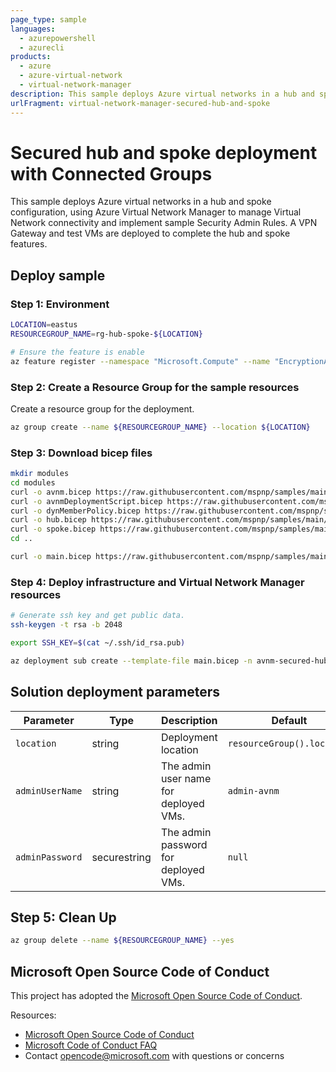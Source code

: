 ```yaml
---
page_type: sample
languages:
  - azurepowershell
  - azurecli
products:
  - azure
  - azure-virtual-network
  - virtual-network-manager
description: This sample deploys Azure virtual networks in a hub and spoke connectivity configuration, using Azure Virtual Network Manager to manage Virtual Network connectivity and implement sample Security Admin Rules. A VPN gateway and test VMs are included.
urlFragment: virtual-network-manager-secured-hub-and-spoke
---
```


# Secured hub and spoke deployment with Connected Groups

This sample deploys Azure virtual networks in a hub and spoke configuration, using Azure Virtual Network Manager to manage Virtual Network connectivity and implement sample Security Admin Rules. A VPN Gateway and test VMs are deployed to complete the hub and spoke features.

## Deploy sample

### Step 1: Environment

```bash
LOCATION=eastus
RESOURCEGROUP_NAME=rg-hub-spoke-${LOCATION}

# Ensure the feature is enable
az feature register --namespace "Microsoft.Compute" --name "EncryptionAtHost"
```

### Step 2: Create a Resource Group for the sample resources

Create a resource group for the deployment.

```bash
az group create --name ${RESOURCEGROUP_NAME} --location ${LOCATION}
```

### Step 3: Download bicep files

```bash
mkdir modules
cd modules
curl -o avnm.bicep https://raw.githubusercontent.com/mspnp/samples/main/solutions/avnm-secured-hub-and-spoke/bicep/modules/avnm.bicep
curl -o avnmDeploymentScript.bicep https://raw.githubusercontent.com/mspnp/samples/main/solutions/avnm-secured-hub-and-spoke/bicep/modules/avnmDeploymentScript.bicep
curl -o dynMemberPolicy.bicep https://raw.githubusercontent.com/mspnp/samples/main/solutions/avnm-secured-hub-and-spoke/bicep/modules/dynMemberPolicy.bicep
curl -o hub.bicep https://raw.githubusercontent.com/mspnp/samples/main/solutions/avnm-secured-hub-and-spoke/bicep/modules/hub.bicep
curl -o spoke.bicep https://raw.githubusercontent.com/mspnp/samples/main/solutions/avnm-secured-hub-and-spoke/bicep/modules/spoke.bicep
cd ..

curl -o main.bicep https://raw.githubusercontent.com/mspnp/samples/main/solutions/avnm-secured-hub-and-spoke/bicep/main.bicep
```

### Step 4: Deploy infrastructure and Virtual Network Manager resources

```bash
# Generate ssh key and get public data.
ssh-keygen -t rsa -b 2048

export SSH_KEY=$(cat ~/.ssh/id_rsa.pub)

az deployment sub create --template-file main.bicep -n avnm-secured-hub-and-spoke -l ${LOCATION} --parameters resourceGroupName=${RESOURCEGROUP_NAME} sshKey="${SSH_KEY}"
```

## Solution deployment parameters

| Parameter       | Type         | Description                           | Default                    |
| --------------- | ------------ | ------------------------------------- | -------------------------- |
| `location`      | string       | Deployment location                   | `resourceGroup().location` |
| `adminUserName` | string       | The admin user name for deployed VMs. | `admin-avnm`               |
| `adminPassword` | securestring | The admin password for deployed VMs.  | `null`                     |

## Step 5: Clean Up

```bash
az group delete --name ${RESOURCEGROUP_NAME} --yes
```

## Microsoft Open Source Code of Conduct

This project has adopted the [Microsoft Open Source Code of Conduct](https://opensource.microsoft.com/codeofconduct/).

Resources:

- [Microsoft Open Source Code of Conduct](https://opensource.microsoft.com/codeofconduct/)
- [Microsoft Code of Conduct FAQ](https://opensource.microsoft.com/codeofconduct/faq/)
- Contact [opencode@microsoft.com](mailto:opencode@microsoft.com) with questions or concerns
